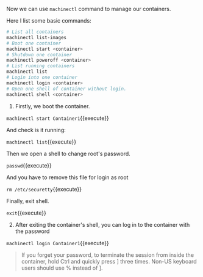 Now we can use `machinectl` command to manage our containers.

Here I list some basic commands:

```bash
# List all containers
machinectl list-images
# Boot one container
machinectl start <container>
# Shutdown one container
machinectl poweroff <container>
# List running containers
machinectl list
# Login into one container
machinectl login <container>
# Open one shell of container without login.
machinectl shell <container>
```

1. Firstly, we boot the container.

`machinectl start Container1`{{execute}}

And check is it running:

`machinectl list`{{execute}}

Then we open a shell to change root's password.

`passwd`{{execute}}

And you have to remove this file for login as root

`rm /etc/securetty`{{execute}}

Finally, exit shell.

`exit`{{execute}}

2. After exiting the container's shell, you can log in to the container with the password

`machinectl login Container1`{{execute}}

> If you forget your password, to terminate the session from inside the container, hold Ctrl and quickly press ] three times. Non-US keyboard users should use % instead of ].
